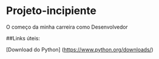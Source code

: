 # Projeto-incipiente
O começo da minha carreira como Desenvolvedor

##Links úteis:

[Download do Python] (https://www.python.org/downloads/)
